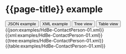 # {{page-title}} example

<div>
  <div class="tab">
     <button class="tablinks active" onclick="openTab(event, 'JSON example')">JSON example</button>
     <button class="tablinks" onclick="openTab(event, 'XML example')">XML example</button>
     <button class="tablinks" onclick="openTab(event, 'Tree view')">Tree view</button>
     <button class="tablinks" onclick="openTab(event, 'Table view')">Table view</button>   
  </div>

  <div id="JSON example" class="tabcontent" style="display:block">
      {{json:examples/HdBe-ContactPerson-01.xml}}
  </div>
  <div id="XML example" class="tabcontent">
      {{xml:examples/HdBe-ContactPerson-01.xml}}
  </div>
  <div id="Tree view" class="tabcontent">
      {{tree:examples/HdBe-ContactPerson-01.xml}}
  </div>
  <div id="Table view" class="tabcontent">
      {{table:examples/HdBe-ContactPerson-01.xml}}
  </div>

</div>

